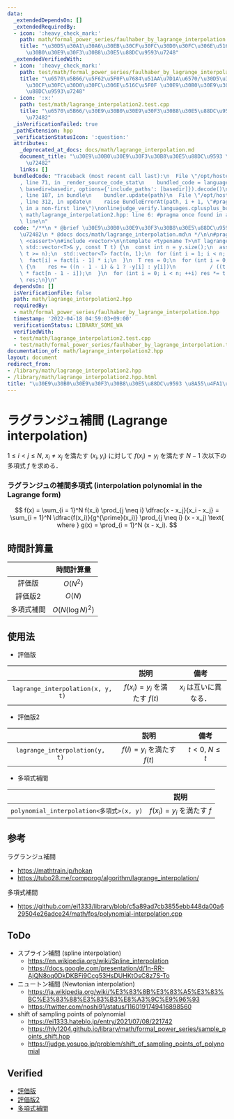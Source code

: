 ```yaml
---
data:
  _extendedDependsOn: []
  _extendedRequiredBy:
  - icon: ':heavy_check_mark:'
    path: math/formal_power_series/faulhaber_by_lagrange_interpolation.hpp
    title: "\u30D5\u30A1\u30A6\u30EB\u30CF\u30FC\u30D0\u30FC\u306E\u516C\u5F0F \u30E9\
      \u30B0\u30E9\u30F3\u30B8\u30E5\u88DC\u9593\u7248"
  _extendedVerifiedWith:
  - icon: ':heavy_check_mark:'
    path: test/math/formal_power_series/faulhaber_by_lagrange_interpolation.test.cpp
    title: "\u6570\u5B66/\u5F62\u5F0F\u7684\u51AA\u7D1A\u6570/\u30D5\u30A1\u30A6\u30EB\
      \u30CF\u30FC\u30D0\u30FC\u306E\u516C\u5F0F \u30E9\u30B0\u30E9\u30F3\u30B8\u30E5\
      \u88DC\u9593\u7248"
  - icon: ':x:'
    path: test/math/lagrange_interpolation2.test.cpp
    title: "\u6570\u5B66/\u30E9\u30B0\u30E9\u30F3\u30B8\u30E5\u88DC\u9593 \u8A55\u4FA1\
      \u72482"
  _isVerificationFailed: true
  _pathExtension: hpp
  _verificationStatusIcon: ':question:'
  attributes:
    _deprecated_at_docs: docs/math/lagrange_interpolation.md
    document_title: "\u30E9\u30B0\u30E9\u30F3\u30B8\u30E5\u88DC\u9593 \u8A55\u4FA1\
      \u72482"
    links: []
  bundledCode: "Traceback (most recent call last):\n  File \"/opt/hostedtoolcache/Python/3.10.6/x64/lib/python3.10/site-packages/onlinejudge_verify/documentation/build.py\"\
    , line 71, in _render_source_code_stat\n    bundled_code = language.bundle(stat.path,\
    \ basedir=basedir, options={'include_paths': [basedir]}).decode()\n  File \"/opt/hostedtoolcache/Python/3.10.6/x64/lib/python3.10/site-packages/onlinejudge_verify/languages/cplusplus.py\"\
    , line 187, in bundle\n    bundler.update(path)\n  File \"/opt/hostedtoolcache/Python/3.10.6/x64/lib/python3.10/site-packages/onlinejudge_verify/languages/cplusplus_bundle.py\"\
    , line 312, in update\n    raise BundleErrorAt(path, i + 1, \"#pragma once found\
    \ in a non-first line\")\nonlinejudge_verify.languages.cplusplus_bundle.BundleErrorAt:\
    \ math/lagrange_interpolation2.hpp: line 6: #pragma once found in a non-first\
    \ line\n"
  code: "/**\n * @brief \u30E9\u30B0\u30E9\u30F3\u30B8\u30E5\u88DC\u9593 \u8A55\u4FA1\
    \u72482\n * @docs docs/math/lagrange_interpolation.md\n */\n\n#pragma once\n#include\
    \ <cassert>\n#include <vector>\n\ntemplate <typename T>\nT lagrange_interpolation(const\
    \ std::vector<T>& y, const T t) {\n  const int n = y.size();\n  assert(t < 0 ||\
    \ t >= n);\n  std::vector<T> fact(n, 1);\n  for (int i = 1; i < n; ++i) {\n  \
    \  fact[i] = fact[i - 1] * i;\n  }\n  T res = 0;\n  for (int i = 0; i < n; ++i)\
    \ {\n    res += ((n - 1 - i) & 1 ? -y[i] : y[i])\n           / ((t - i) * fact[i]\
    \ * fact[n - 1 - i]);\n  }\n  for (int i = 0; i < n; ++i) res *= t - i;\n  return\
    \ res;\n}\n"
  dependsOn: []
  isVerificationFile: false
  path: math/lagrange_interpolation2.hpp
  requiredBy:
  - math/formal_power_series/faulhaber_by_lagrange_interpolation.hpp
  timestamp: '2022-04-18 04:59:03+09:00'
  verificationStatus: LIBRARY_SOME_WA
  verifiedWith:
  - test/math/lagrange_interpolation2.test.cpp
  - test/math/formal_power_series/faulhaber_by_lagrange_interpolation.test.cpp
documentation_of: math/lagrange_interpolation2.hpp
layout: document
redirect_from:
- /library/math/lagrange_interpolation2.hpp
- /library/math/lagrange_interpolation2.hpp.html
title: "\u30E9\u30B0\u30E9\u30F3\u30B8\u30E5\u88DC\u9593 \u8A55\u4FA1\u72482"
---
```

# ラグランジュ補間 (Lagrange interpolation)

$1 \leq i < j \leq N,\ x_i \neq x_j$ を満たす $(x_i, y_i)$ に対して $f(x_i) = y_i$ を満たす $N - 1$ 次以下の多項式 $f$ を求める．


### ラグランジュの補間多項式 (interpolation polynomial in the Lagrange form)

$$
  f(x) = \sum_{i = 1}^N f(x_i) \prod_{j \neq i} \dfrac{x - x_j}{x_i - x_j} = \sum_{i = 1}^N \dfrac{f(x_i)}{g^{\prime}(x_i)} \prod_{j \neq i} (x - x_j) \text{ where } g(x) = \prod_{i = 1}^N (x - x_i).
$$


## 時間計算量

||時間計算量|
|:--:|:--:|
|評価版|$O(N^2)$|
|評価版2|$O(N)$|
|多項式補間|$O(N(\log{N})^2)$|


## 使用法

- 評価版

||説明|備考|
|:--:|:--:|:--:|
|`lagrange_interpolation(x, y, t)`|$f(x_i) = y_i$ を満たす $f(t)$|$x_i$ は互いに異なる．|

- 評価版2

||説明|備考|
|:--:|:--:|:--:|
|`lagrange_interpolation(y, t)`|$f(i) = y_i$ を満たす $f(t)$|$t < 0,\ N \leq t$|

- 多項式補間

||説明|
|:--:|:--:|
|`polynomial_interpolation<多項式>(x, y)`|$f(x_i) = y_i$ を満たす $f$|


## 参考

ラグランジュ補間
- https://mathtrain.jp/hokan
- https://tubo28.me/compprog/algorithm/lagrange_interpolation/

多項式補間
- https://github.com/ei1333/library/blob/c5a89ad7cb3855ebb448da00a629504e26adce24/math/fps/polynomial-interpolation.cpp


## ToDo

- スプライン補間 (spline interpolation)
  - https://en.wikipedia.org/wiki/Spline_interpolation
  - https://docs.google.com/presentation/d/1n-RR-AjQN8oq0DkDKBFi9Ccg53HsDUHKtOsC8z7S-To
- ニュートン補間 (Newtonian interpolation)
  - https://ja.wikipedia.org/wiki/%E3%83%8B%E3%83%A5%E3%83%BC%E3%83%88%E3%83%B3%E8%A3%9C%E9%96%93
  - https://twitter.com/noshi91/status/1160191749416898560
- shift of sampling points of polynomial
  - https://ei1333.hateblo.jp/entry/2021/07/08/221742
  - https://hly1204.github.io/library/math/formal_power_series/sample_points_shift.hpp
  - https://judge.yosupo.jp/problem/shift_of_sampling_points_of_polynomial


## Verified

- [評価版](https://atcoder.jp/contests/arc033/submissions/10088080)
- [評価版2](https://atcoder.jp/contests/arc033/submissions/10510969)
- [多項式補間](https://judge.yosupo.jp/submission/3794)
